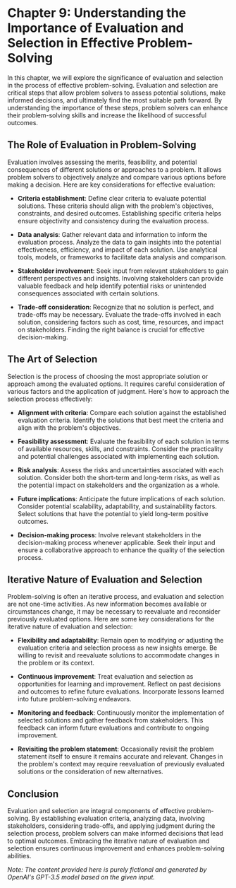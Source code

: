 Chapter 9: Understanding the Importance of Evaluation and Selection in Effective Problem-Solving
================================================================================================

In this chapter, we will explore the significance of evaluation and selection in the process of effective problem-solving. Evaluation and selection are critical steps that allow problem solvers to assess potential solutions, make informed decisions, and ultimately find the most suitable path forward. By understanding the importance of these steps, problem solvers can enhance their problem-solving skills and increase the likelihood of successful outcomes.

The Role of Evaluation in Problem-Solving
-----------------------------------------

Evaluation involves assessing the merits, feasibility, and potential consequences of different solutions or approaches to a problem. It allows problem solvers to objectively analyze and compare various options before making a decision. Here are key considerations for effective evaluation:

* **Criteria establishment**: Define clear criteria to evaluate potential solutions. These criteria should align with the problem's objectives, constraints, and desired outcomes. Establishing specific criteria helps ensure objectivity and consistency during the evaluation process.

* **Data analysis**: Gather relevant data and information to inform the evaluation process. Analyze the data to gain insights into the potential effectiveness, efficiency, and impact of each solution. Use analytical tools, models, or frameworks to facilitate data analysis and comparison.

* **Stakeholder involvement**: Seek input from relevant stakeholders to gain different perspectives and insights. Involving stakeholders can provide valuable feedback and help identify potential risks or unintended consequences associated with certain solutions.

* **Trade-off consideration**: Recognize that no solution is perfect, and trade-offs may be necessary. Evaluate the trade-offs involved in each solution, considering factors such as cost, time, resources, and impact on stakeholders. Finding the right balance is crucial for effective decision-making.

The Art of Selection
--------------------

Selection is the process of choosing the most appropriate solution or approach among the evaluated options. It requires careful consideration of various factors and the application of judgment. Here's how to approach the selection process effectively:

* **Alignment with criteria**: Compare each solution against the established evaluation criteria. Identify the solutions that best meet the criteria and align with the problem's objectives.

* **Feasibility assessment**: Evaluate the feasibility of each solution in terms of available resources, skills, and constraints. Consider the practicality and potential challenges associated with implementing each solution.

* **Risk analysis**: Assess the risks and uncertainties associated with each solution. Consider both the short-term and long-term risks, as well as the potential impact on stakeholders and the organization as a whole.

* **Future implications**: Anticipate the future implications of each solution. Consider potential scalability, adaptability, and sustainability factors. Select solutions that have the potential to yield long-term positive outcomes.

* **Decision-making process**: Involve relevant stakeholders in the decision-making process whenever applicable. Seek their input and ensure a collaborative approach to enhance the quality of the selection process.

Iterative Nature of Evaluation and Selection
--------------------------------------------

Problem-solving is often an iterative process, and evaluation and selection are not one-time activities. As new information becomes available or circumstances change, it may be necessary to reevaluate and reconsider previously evaluated options. Here are some key considerations for the iterative nature of evaluation and selection:

* **Flexibility and adaptability**: Remain open to modifying or adjusting the evaluation criteria and selection process as new insights emerge. Be willing to revisit and reevaluate solutions to accommodate changes in the problem or its context.

* **Continuous improvement**: Treat evaluation and selection as opportunities for learning and improvement. Reflect on past decisions and outcomes to refine future evaluations. Incorporate lessons learned into future problem-solving endeavors.

* **Monitoring and feedback**: Continuously monitor the implementation of selected solutions and gather feedback from stakeholders. This feedback can inform future evaluations and contribute to ongoing improvement.

* **Revisiting the problem statement**: Occasionally revisit the problem statement itself to ensure it remains accurate and relevant. Changes in the problem's context may require reevaluation of previously evaluated solutions or the consideration of new alternatives.

Conclusion
----------

Evaluation and selection are integral components of effective problem-solving. By establishing evaluation criteria, analyzing data, involving stakeholders, considering trade-offs, and applying judgment during the selection process, problem solvers can make informed decisions that lead to optimal outcomes. Embracing the iterative nature of evaluation and selection ensures continuous improvement and enhances problem-solving abilities.

*Note: The content provided here is purely fictional and generated by OpenAI's GPT-3.5 model based on the given input.*
